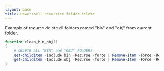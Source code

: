 ```yaml
---
layout: base
title: Powershell recursive folder delete 
---
```


Example of recurse delete all folders named "bin" and "obj" from current folder.

```powershell
function clean_bin_obj()
{
	# DELETE ALL "BIN" and "OBJ" FOLDERS
	get-childitem -Include bin -Recurse -force | Remove-Item -Force -Recurse
	get-childitem -Include obj -Recurse -force | Remove-Item -Force -Recurse
}
```
